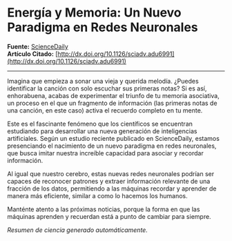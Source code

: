 # Energía y Memoria: Un Nuevo Paradigma en Redes Neuronales

**Fuente:** [ScienceDaily](https://www.sciencedaily.com/releases/2025/05/250514164320.htm)  
**Artículo Citado:** [http://dx.doi.org/10.1126/sciadv.adu6991](http://dx.doi.org/10.1126/sciadv.adu6991)

---

Imagina que empieza a sonar una vieja y querida melodía. ¿Puedes identificar la canción con solo escuchar sus primeras notas? Si es así, enhorabuena, acabas de experimentar el triunfo de tu memoria asociativa, un proceso en el que un fragmento de información (las primeras notas de una canción, en este caso) activa el recuerdo completo en tu mente.

Este es el fascinante fenómeno que los científicos se encuentran estudiando para desarrollar una nueva generación de inteligencias artificiales. Según un estudio reciente publicado en ScienceDaily, estamos presenciando el nacimiento de un nuevo paradigma en redes neuronales, que busca imitar nuestra increíble capacidad para asociar y recordar información.

Al igual que nuestro cerebro, estas nuevas redes neuronales podrían ser capaces de reconocer patrones y extraer información relevante de una fracción de los datos, permitiendo a las máquinas recordar y aprender de manera más eficiente, similar a como lo hacemos los humanos.

Manténte atento a las próximas noticias, porque la forma en que las máquinas aprenden y recuerdan está a punto de cambiar para siempre.

*Resumen de ciencia generado automáticamente.*